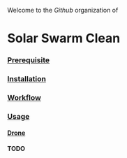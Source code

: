 Welcome to the _Github_ organization of

# Solar Swarm Clean

### [Prerequisite](https://github.com/Solar-Clean/.github#prerequisite)

### [Installation](https://github.com/Solar-Clean/.github#installation)

### [Workflow](https://github.com/Solar-Clean/.github#workflow)

### [Usage](https://github.com/Solar-Clean/.github#workflow)

#### [Drone](https://github.com/Solar-Clean/.github#drone)


__TODO__
